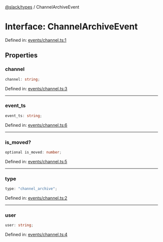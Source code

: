 [@slack/types](../index.md) / ChannelArchiveEvent

# Interface: ChannelArchiveEvent

Defined in: [events/channel.ts:1](https://github.com/slackapi/node-slack-sdk/blob/main/packages/types/src/events/channel.ts#L1)

## Properties

### channel

```ts
channel: string;
```

Defined in: [events/channel.ts:3](https://github.com/slackapi/node-slack-sdk/blob/main/packages/types/src/events/channel.ts#L3)

***

### event\_ts

```ts
event_ts: string;
```

Defined in: [events/channel.ts:6](https://github.com/slackapi/node-slack-sdk/blob/main/packages/types/src/events/channel.ts#L6)

***

### is\_moved?

```ts
optional is_moved: number;
```

Defined in: [events/channel.ts:5](https://github.com/slackapi/node-slack-sdk/blob/main/packages/types/src/events/channel.ts#L5)

***

### type

```ts
type: "channel_archive";
```

Defined in: [events/channel.ts:2](https://github.com/slackapi/node-slack-sdk/blob/main/packages/types/src/events/channel.ts#L2)

***

### user

```ts
user: string;
```

Defined in: [events/channel.ts:4](https://github.com/slackapi/node-slack-sdk/blob/main/packages/types/src/events/channel.ts#L4)
